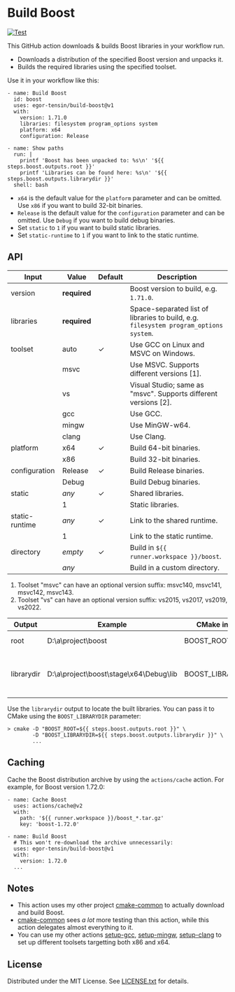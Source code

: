 Build Boost
===========

[![Test](https://github.com/egor-tensin/build-boost/actions/workflows/test.yml/badge.svg)](https://github.com/egor-tensin/build-boost/actions/workflows/test.yml)

This GitHub action downloads & builds Boost libraries in your workflow run.

* Downloads a distribution of the specified Boost version and unpacks it.
* Builds the required libraries using the specified toolset.

Use it in your workflow like this:

    - name: Build Boost
      id: boost
      uses: egor-tensin/build-boost@v1
      with:
        version: 1.71.0
        libraries: filesystem program_options system
        platform: x64
        configuration: Release

    - name: Show paths
      run: |
        printf 'Boost has been unpacked to: %s\n' '${{ steps.boost.outputs.root }}'
        printf 'Libraries can be found here: %s\n' '${{ steps.boost.outputs.librarydir }}'
      shell: bash

* `x64` is the default value for the `platform` parameter and can be omitted.
Use `x86` if you want to build 32-bit binaries.
* `Release` is the default value for the `configuration` parameter and can be
omitted.
Use `Debug` if you want to build debug binaries.
* Set `static` to `1` if you want to build static libraries.
* Set `static-runtime` to `1` if you want to link to the static runtime.

API
---

| Input          | Value        | Default | Description
| -------------- | ------------ | ------- | -----------
| version        | **required** |         | Boost version to build, e.g. `1.71.0`.
| libraries      | **required** |         | Space-separated list of libraries to build, e.g. `filesystem program_options system`.
| toolset        | auto         | ✓       | Use GCC on Linux and MSVC on Windows.
|                | msvc         |         | Use MSVC. Supports different versions \[1\].
|                | vs           |         | Visual Studio; same as "msvc". Supports different versions \[2\].
|                | gcc          |         | Use GCC.
|                | mingw        |         | Use MinGW-w64.
|                | clang        |         | Use Clang.
| platform       | x64          | ✓       | Build 64-bit binaries.
|                | x86          |         | Build 32-bit binaries.
| configuration  | Release      | ✓       | Build Release binaries.
|                | Debug        |         | Build Debug binaries.
| static         | *any*        | ✓       | Shared libraries.
|                | 1            |         | Static libraries.
| static-runtime | *any*        | ✓       | Link to the shared runtime.
|                | 1            |         | Link to the static runtime.
| directory      | *empty*      | ✓       | Build in `${{ runner.workspace }}/boost`.
|                | *any*        |         | Build in a custom directory.

1. Toolset "msvc" can have an optional version suffix: msvc140, msvc141,
msvc142, msvc143.
2. Toolset "vs" can have an optional version suffix: vs2015, vs2017, vs2019,
vs2022.

| Output     | Example                                | CMake input      | Description
| ---------- | -------------------------------------- | ---------------- | -----------
| root       | D:\a\project\boost                     | BOOST_ROOT       | Root Boost directory.
| librarydir | D:\a\project\boost\stage\x64\Debug\lib | BOOST_LIBRARYDIR | Directory that contains the built libraries.

Use the `librarydir` output to locate the built libraries.
You can pass it to CMake using the `BOOST_LIBRARYDIR` parameter:

    > cmake -D "BOOST_ROOT=${{ steps.boost.outputs.root }}" \
            -D "BOOST_LIBRARYDIR=${{ steps.boost.outputs.librarydir }}" \
            ...

Caching
-------

Cache the Boost distribution archive by using the `actions/cache` action.
For example, for Boost version 1.72.0:

    - name: Cache Boost
      uses: actions/cache@v2
      with:
        path: '${{ runner.workspace }}/boost_*.tar.gz'
        key: 'boost-1.72.0'

    - name: Build Boost
      # This won't re-download the archive unnecessarily:
      uses: egor-tensin/build-boost@v1
      with:
        version: 1.72.0
      ...


Notes
-----

* This action uses my other project [cmake-common] to actually download and
build Boost.
* [cmake-common] sees *a lot* more testing than this action, while this action
delegates almost everything to it.
* You can use my other actions [setup-gcc], [setup-mingw], [setup-clang] to set
up different toolsets targetting both x86 and x64.

[cmake-common]: https://github.com/egor-tensin/cmake-common
[setup-gcc]: https://github.com/egor-tensin/setup-gcc
[setup-mingw]: https://github.com/egor-tensin/setup-mingw
[setup-clang]: https://github.com/egor-tensin/setup-clang

License
-------

Distributed under the MIT License.
See [LICENSE.txt] for details.

[LICENSE.txt]: LICENSE.txt
